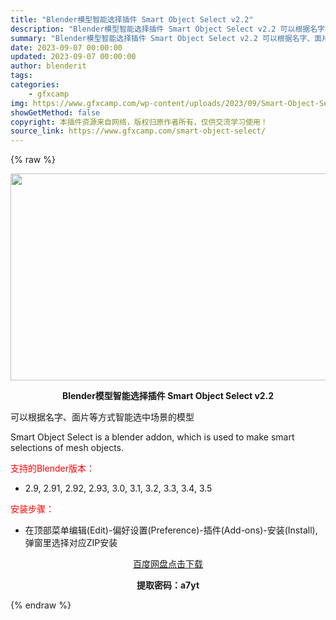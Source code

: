 ```yaml
---
title: "Blender模型智能选择插件 Smart Object Select v2.2"
description: "Blender模型智能选择插件 Smart Object Select v2.2 可以根据名字、面片等方式智能选中场景的模型 Smart Object Select is a blender addo..."
summary: "Blender模型智能选择插件 Smart Object Select v2.2 可以根据名字、面片等方式智能选中场景的模型 Smart Object Select is a blender addo..."
date: 2023-09-07 00:00:00
updated: 2023-09-07 00:00:00
author: blenderit
tags: 
categories:
    - gfxcamp
img: https://www.gfxcamp.com/wp-content/uploads/2023/09/Smart-Object-Select.jpg
showGetMethod: false
copyright: 本插件资源来自网络，版权归原作者所有，仅供交流学习使用！
source_link: https://www.gfxcamp.com/smart-object-select/
---
```


{% raw %}
<div><p><img decoding="async" class="aligncenter size-full wp-image-114885" src="https://www.gfxcamp.com/wp-content/uploads/2023/09/Smart-Object-Select.jpg" data-src="https://www.gfxcamp.com/wp-content/uploads/2023/09/Smart-Object-Select.jpg" alt="" width="640" height="331" data-srcset="https://www.gfxcamp.com/wp-content/uploads/2023/09/Smart-Object-Select.jpg 640w, https://www.gfxcamp.com/wp-content/uploads/2023/09/Smart-Object-Select-150x78.jpg 150w" data-sizes="(max-width: 640px) 100vw, 640px"></p><p style="text-align: center;"><strong>Blender模型智能选择插件 Smart Object Select v2.2</strong></p><p>可以根据名字、面片等方式智能选中场景的模型</p><p>Smart Object Select is a blender addon, which is used to make smart selections of mesh objects.</p><p style="text-align: left;"><span style="color: #ff0000;">支持的Blender版本：</span></p><ul>
<li style="text-align: left;">2.9, 2.91, 2.92, 2.93, 3.0, 3.1, 3.2, 3.3, 3.4, 3.5</li>
</ul><p style="text-align: left;"><span style="color: #ff0000;">安装步骤：</span></p><ul>
<li>在顶部菜单编辑(Edit)-偏好设置(Preference)-插件(Add-ons)-安装(Install),弹窗里选择对应ZIP安装</li>
</ul><p style="text-align: center;"><a class="maxbutton-3 maxbutton maxbutton-baidu" target="_blank" rel="noopener" href="https://pan.baidu.com/s/118pIDbqAWLOjy2_Z79i_Qw?pwd=a7yt"><span class="mb-text">百度网盘点击下载</span></a></p><p style="text-align: center;"><strong>提取密码：a7yt</strong></p></div>
<div style="display: none">gfxcamp</div>
{% endraw %}